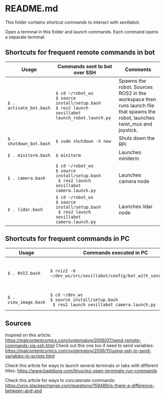 # README.md
This folder contains shortcut commands to interact with sevillabot. 

Open a terminal in this folder and launch commands. Each command opens a separate terminal.

## Shortcuts for frequent remote commands in bot

| Usage                   | Commands sent to bot over SSH                                | Comments                                                     |
| ----------------------- | ------------------------------------------------------------ | ------------------------------------------------------------ |
| `$ . activate_bot.bash` | `$ cd ~/robot_ws`<br />`$ source install/setup.bash`<br />`$ ros2 launch sevillabot launch_robot.launch.py` | Spawns the robot. Sources ROS2 in the workspace then runs launch file that spawns the robot, launches twist_mux and joystick. |
| `$ . shutdown_bot.bash` | `$ sudo shutdown -h now`                                     | Shuts down the RPi                                           |
| `$ . miniterm.bash`     | `$ miniterm`                                                 | Launches miniterm                                            |
| `$ . camera.bash`       | `$ cd ~/robot_ws`<br />`$ source install/setup.bash`<br />` $ ros2 launch sevillabot camera.launch.py` | Launches camera node                                         |
| `$ . lidar.bash`        | `$ cd ~/robot_ws`<br />`$ source install/setup.bash`<br />` $ ros2 launch sevillabot camera.launch.py` | Launches lidar node                                          |



## Shortcuts for frequent commands in PC


| Usage                 | Commands executed in PC                                      | Comments                                     |
| --------------------- | ------------------------------------------------------------ | -------------------------------------------- |
| `$ . RVIZ.bash`       | `$ rviz2 -d ~/dev_ws/src/sevillabot/config/bot_with_sensors.rviz` | Launches RVIZ with config file to view Lidar |
| `$ . view_image.bash` | `$ cd ~/dev_ws`<br />`$ source install/setup.bash`<br />` $ ros2 launch sevillabot camera.launch.py` | Launches RQT Image viewer                    |

## Sources

Inspired on this article: https://malcontentcomics.com/systemsboy/2006/07/send-remote-commands-via-ssh.html 
Check out this one too if need to send variables: https://malcontentcomics.com/systemsboy/2006/11/using-ssh-to-send-variables-in-scripts.html

Check this article for ways to launch several terminals or tabs with different titles: https://www.baeldung.com/linux/gui-open-terminals-run-commands

Check this article for ways to concatenate commands: https://unix.stackexchange.com/questions/159489/is-there-a-difference-between-and-and
